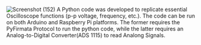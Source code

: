 ![Screenshot (152)](https://github.com/BARNIK-PAL/Portable_Oscilloscope/assets/71713276/b9ad7b98-bc21-43c9-9a7b-71ea659439b0)
A Python code was developed to replicate essential Oscilloscope functions
(p-p voltage, frequency, etc.). The code can be run on both Arduino and
Raspberry Pi platforms. The former requires the PyFirmata Protocol to run the python code, while
the latter requires an Analog-to-Digital Converter(ADS 1115) to read Analong Signals.
